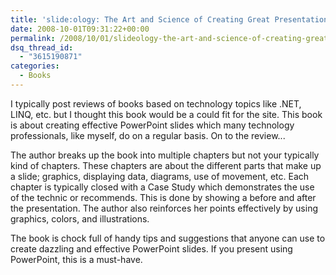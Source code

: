 ```yaml
---
title: 'slide:ology: The Art and Science of Creating Great Presentations'
date: 2008-10-01T09:31:22+00:00
permalink: /2008/10/01/slideology-the-art-and-science-of-creating-great-presentations/
dsq_thread_id:
  - "3615190871"
categories:
  - Books
---
```

I typically post reviews of books based on technology topics like .NET, LINQ, etc. but I thought this book would be a could fit for the site.  This book is about creating effective PowerPoint slides which many technology professionals, like myself, do on a regular basis. On to the review...

The author breaks up the book into multiple chapters but not your typically kind of chapters.  These chapters are about the different parts that make up a slide; graphics, displaying data, diagrams, use of movement, etc.  Each chapter is typically closed with a Case Study which demonstrates the use of the technic or recommends. This is done by showing a before and after the presentation.  The author also reinforces her points effectively by using graphics, colors, and illustrations.

The book is chock full of handy tips and suggestions that anyone can use to create dazzling and effective PowerPoint slides.  If you present using PowerPoint, this is a must-have.